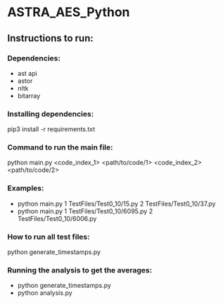 # ASTRA_AES_Python

## Instructions to run: 

### Dependencies:
- ast api
- astor
- nltk
- bitarray


### Installing dependencies:
pip3 install -r requirements.txt


### Command to run the main file:
python main.py <code_index_1> <path/to/code/1> <code_index_2> <path/to/code/2>


### Examples:
- python main.py 1 TestFiles/Test0_10/15.py 2 TestFiles/Test0_10/37.py
- python main.py 1 TestFiles/Test0_10/6095.py 2 TestFiles/Test0_10/6006.py


### How to run all test files:
python generate_timestamps.py


### Running the analysis to get the averages:
- python generate_timestamps.py
- python analysis.py